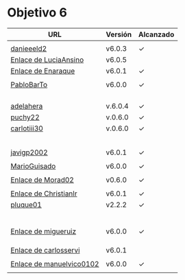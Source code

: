 # Objetivo 6

| URL                                                                                       | Versión | Alcanzado |
|-------------------------------------------------------------------------------------------|---------|-----------|
| <!-- Enlace de sergioae19 -->                                                             |         |           |
| [danieeeld2](https://github.com/danieeeld2/LogisticsRoutes/pull/63)                       | v6.0.3  | ✓         |
| [Enlace de LuciaAnsino](https://github.com/LuciaAnsino/CompraOnline/pull/33)              | v6.0.5  |           |
| [Enlace de Enaraque](https://github.com/Enaraque/bus_stadistics/pull/59)                  | v6.0.1  | ✓         |
| <!-- Enlace de giorgiogiovanni -->                                                        |         |           |
| [PabloBarTo](https://github.com/PabloBarTo/Empresa/pull/31)                               | v6.0.0  | ✓         |
| <!-- Enlace de danibarranqueroo -->                                                       |         |           |
| <!-- Enlace de Amadocm -->                                                                |         |           |
| <!-- Enlace de marinajcs -->                                                              |         |           |
| <!-- Enlace de GiancaGrizzly -->                                                          |         |           |
| [adelahera](https://github.com/adelahera/basket-stats/pull/45)                            | v.6.0.4 | ✓         |
| [puchy22](https://github.com/puchy22/nutri-app/pull/56)                                   | v.0.6.0 | ✓         |
| [carlotiii30](https://github.com/carlotiii30/organizacionSemanal/pull/63)                 | v.0.6.0 | ✓         |
| <!-- Enlace de sergioffdez -->                                                            |         |           |
| <!-- Enlace de DarckMonster -->                                                           |         |           |
| <!-- Enlace de eugrdfolcha -->                                                            |         |           |
| <!-- Enlace de diagmatrix -->                                                             |         |           |
| <!-- Enlace de JaimeGM96 -->                                                              |         |           |
| [javigp2002](https://github.com/javigp2002/LazyFood/pull/43)                              | v6.0.1  | ✓         |
| <!-- Enlace de shvtwp -->                                                                 |         |           |
| [MarioGuisado](https://github.com/MarioGuisado/TrainMe/pull/60)                           | v6.0.0  | ✓         |
| <!-- Enlace de J P S -->                                                                  |         |           |
| [Enlace de Morad02](https://github.com/Morad02/F1Data/pull/49)                            | v0.6.0  | ✓         |
| <!-- Enlace de albertolj -->                                                              |         |           |
| [Enlace de Christianlr](https://github.com/Christianlr/MIBarberSchedule/pull/61)          | v6.0.1  | ✓         |
| [pluque01](https://github.com/pluque01/CofreSagradoVirtual/pull/33)                       | v2.2.2  | ✓         |
| <!-- Enlace de josemponce -->                                                             |         |           |
| <!-- Enlace de smallPingu -->                                                             |         |           |
| <!-- Enlace de chelunike -->                                                              |         |           |
| <!-- Enlace de M M M -->                                                                  |         |           |
| <!-- Enlace de moshidev -->                                                               |         |           |
| <!-- Enlace de R L O E -->                                                                |         |           |
| [Enlace de migueruiz](https://github.com/migueruiz/Automatricula/pull/49)                 | v6.0.0  | ✓         |
| <!-- Enlace de Javito198 -->                                                              |         |           |
| <!-- Enlace de Alvarosanpal95 -->                                                         |         |           |
| <!-- Enlace de spmanolo -->                                                               |         |           |
| [Enlace de carlosservi](https://github.com/carlosservi/asistente_ruta_camioneros/pull/61) | v6.0.1  |           |
| <!-- Enlace de raultl12 -->                                                               |         |           |
| [Enlace de manuelvico0102](https://github.com/manuelvico0102/easySelect/pull/40)          | v6.0.0  | ✓         |
| <!-- Enlace de johnwaves -->                                                              |         |           |
